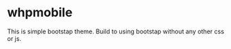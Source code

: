 whpmobile
=========

This is simple bootstap theme. Build to using bootstap without any other css or js.
